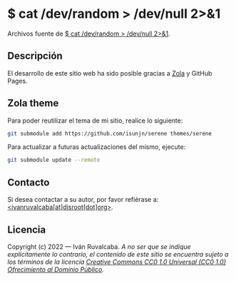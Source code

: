 [//]: # (Filename: README.md)
[//]: # (Author: Iván Ruvalcaba)
[//]: # (Contact: <ivanruvalcaba[at]disroot[dot]org>)
[//]: # (Created: 15 ago 2022 15:00:22)
[//]: # (Last Modified: 11 dic 2022 12:47:52)

# $ cat /dev/random > /dev/null 2>&1

Archivos fuente de [$ cat /dev/random > /dev/null 2>&1][website].

## Descripción

El desarrollo de este sitio web ha sido posible gracias a [Zola][zola] y GitHub Pages.

## Zola theme

Para poder reutilizar el tema de mi sitio, realice lo siguiente:

```sh
git submodule add https://github.com/isunjn/serene themes/serene
```

Para actualizar a futuras actualizaciones del mismo, ejecute:

```sh
git submodule update --remote
```

## Contacto

Si desea contactar a su autor, por favor refiérase a: [<ivanruvalcaba\[at\]disroot\[dot\]org>][mi-correo-personal].

## Licencia

Copyright (c) 2022 — Iván Ruvalcaba. *A no ser que se indique explícitamente lo contrario, el contenido de este sitio se encuentra sujeto a los términos de la licencia [Creative Commons CC0 1.0 Universal (CC0 1.0) Ofrecimiento al Dominio Público][cc0].*

[website]: https://ivanruvalcaba.cf/
[zola]: https://www.getzola.org/ "Your one-stop static site engine"
[mi-correo-personal]: mailto:&#105;&#118;&#97;&#110;&#114;&#117;&#118;&#97;&#108;&#99;&#97;&#98;&#97;&#64;&#100;&#105;&#115;&#114;&#111;&#111;&#116;&#46;&#111;&#114;&#103;
[cc0]: https://creativecommons.org/publicdomain/zero/1.0/deed
